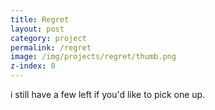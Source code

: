 ```yaml
---
title: Regret
layout: post
category: project
permalink: /regret
image: /img/projects/regret/thumb.png
z-index: 0
---
```


i still have a few left if you'd like to pick one up. 